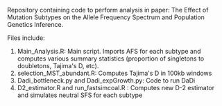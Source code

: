 Repository containing code to perform analysis in paper: The Effect of Mutation Subtypes on the Allele Frequency Spectrum and Population Genetics Inference.

Files include:
1) Main_Analysis.R: Main script. Imports AFS for each subtype and computes various summary statistics (proportion of singletons to doubletons, Tajima's D, etc).
2) selection_MST_abundant.R: Computes Tajima's D in 100kb windows 
3) Dadi_bottleneck.py and Dadi_expGrowth.py: Code to run DaDi 
4) D2_estimator.R and run_fastsimcoal.R : Computes new D-2 estimator and simulates neutral SFS for each subtype 
